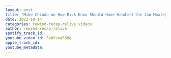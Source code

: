 ```yaml
---
layout: post
title: "Mike Chioda on How Rick Knox Should Have Handled the Jon Moxley Botch"
date: 2023-10-14
categories: rewind-recap-relive videos
author: rewind-recap-relive
spotify_track_id: 
youtube_video_id: SoWYzoqRSHg
apple_track_id: 
youtube_metadata: 
---
```

